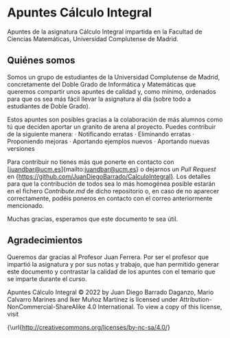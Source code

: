 # Apuntes Cálculo Integral
Apuntes de la asignatura Cálculo Integral impartida en la Facultad de Ciencias Matemáticas, Universidad Complutense de Madrid.

## Quiénes somos
Somos un grupo de estudiantes de la Universidad Complutense de Madrid, concretamente del Doble Grado de Informática y Matemáticas que queremos compartir unos apuntes de calidad y, como mínimo, ordenados para que os sea más fácil llevar la asignatura al día (sobre todo a estudiantes de Doble Grado).

Estos apuntes son posibles gracias a la colaboración de más alumnos como tú que deciden aportar un granito de arena al proyecto. Puedes contribuir de la siguiente manera:
· Notificando erratas
· Eliminando erratas
· Proponiendo mejoras
· Aportando ejemplos nuevos
· Aportando nuevas versiones

Para contribuir no tienes más que ponerte en contacto con [juandbar@ucm.es]{mailto:juandbar@ucm.es} o dejarnos un _Pull Request_ en {https://github.com/JuanDiegoBarrado/CalculoIntegral}. Los detalles para que la contribución de todos sea lo más homogénea posible estarán en el fichero _Contribute.md_ de dicho repositorio o, en caso de no aparecer correctamente, podéis poneros en contacto con el correo anteriormente mencionado.

Muchas gracias, esperamos que este documento te sea útil.

## Agradecimientos
Queremos dar gracias al Profesor Juan Ferrera. Por ser el profesor que impartió la asignatura y por sus notas y trabajo, que han permitido generar este documento y contrastar la calidad de los apuntes con el temario que se imparte durante el curso.

Apuntes Cálculo Integral © 2022 by Juan Diego Barrado Daganzo, Mario Calvarro Marines and Iker Muñoz Martínez is licensed under Attribution-NonCommercial-ShareAlike 4.0 International. To view a copy of this license, visit

{\url{http://creativecommons.org/licenses/by-nc-sa/4.0/}